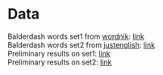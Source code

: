 # Data  

Balderdash words set1 from [wordnik](https://www.wordnik.com/lists/balderdash-game-words): [link](https://drive.google.com/file/d/18ANahetu6RynqINS1Ug5Fzmn87jqjXpQ/view?usp=share_link)  
Balderdash words set2 from [justenglish](https://justenglish.me/2015/03/10/the-100-funniest-words-in-english/): [link](https://drive.google.com/file/d/1-7furyX1JQfdcnBlTHAqCMlgD9DiM7PK/view?usp=share_link)  
Preliminary results on set1: [link](https://drive.google.com/file/d/1KtCVf34kTgy_lSCK5C9wpNSMOvYO-zhO/view?usp=share_link)  
Preliminary results on set2: [link](https://drive.google.com/file/d/13_aHbFWzXYVjwwCsMtT8zLJPQ67pwdZC/view?usp=share_link)
